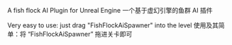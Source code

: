 A fish flock AI Plugin for Unreal Engine
一个基于虚幻引擎的鱼群 AI 插件

Very easy to use: just drag "FishFlockAiSpawner" into the level
使用及其简单：将 “FishFlockAiSpawner” 拖进关卡即可
